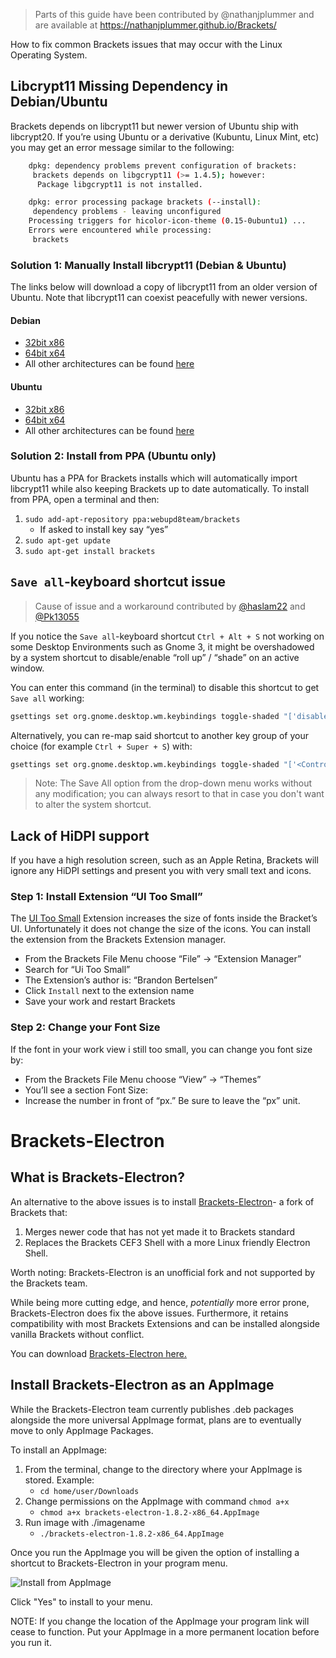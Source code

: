 > Parts of this guide have been contributed by @nathanjplummer and are available at https://nathanjplummer.github.io/Brackets/

How to fix common Brackets issues that may occur with the Linux Operating System.

## Libcrypt11 Missing Dependency in Debian/Ubuntu

Brackets depends on libcrypt11 but newer version of Ubuntu ship with libcrypt20. If you’re using Ubuntu or a derivative (Kubuntu, Linux Mint, etc) you may get an error message similar to the following:

```bash
    dpkg: dependency problems prevent configuration of brackets:
     brackets depends on libgcrypt11 (>= 1.4.5); however:
      Package libgcrypt11 is not installed.

    dpkg: error processing package brackets (--install):
     dependency problems - leaving unconfigured
    Processing triggers for hicolor-icon-theme (0.15-0ubuntu1) ...
    Errors were encountered while processing:
     brackets
```

### Solution 1: Manually Install libcrypt11 (Debian & Ubuntu)

The links below will download a copy of libcrypt11 from an older version of Ubuntu. Note that libcrypt11 can coexist peacefully with newer versions.

#### Debian
*   [32bit x86](http://security.debian.org/debian-security/pool/updates/main/libg/libgcrypt11/libgcrypt11_1.5.0-5+deb7u5_i386.deb)
*   [64bit x64](http://security.debian.org/debian-security/pool/updates/main/libg/libgcrypt11/libgcrypt11_1.5.0-5+deb7u5_amd64.deb)
*   All other architectures can be found [here](http://security.debian.org/debian-security/pool/updates/main/libg/libgcrypt11/)

#### Ubuntu
*   [32bit x86](https://launchpad.net/ubuntu/+archive/primary/+files/libgcrypt11_1.5.3-2ubuntu4.2_i386.deb)
*   [64bit x64](https://launchpad.net/ubuntu/+archive/primary/+files/libgcrypt11_1.5.3-2ubuntu4.2_amd64.deb)
*   All other architectures can be found [here](https://launchpad.net/ubuntu/+source/libgcrypt11)

### Solution 2: Install from PPA (Ubuntu only)

Ubuntu has a PPA for Brackets installs which will automatically import libcrypt11 while also keeping Brackets up to date automatically. To install from PPA, open a terminal and then:

1.  `sudo add-apt-repository ppa:webupd8team/brackets`
    *   If asked to install key say “yes”
2.  `sudo apt-get update`
3.  `sudo apt-get install brackets`

## `Save all`-keyboard shortcut issue

> Cause of issue and a workaround contributed by [@haslam22](https://github.com/adobe/brackets/issues/12954#issuecomment-268061096) and [@Pk13055](https://github.com/adobe/brackets/issues/12954#issuecomment-268253676)

If you notice the `Save all`-keyboard shortcut `Ctrl + Alt + S` not working on some Desktop Environments such as Gnome 3, it might be overshadowed by a system shortcut to disable/enable “roll up” / “shade” on an active window.

You can enter this command (in the terminal) to disable this shortcut to get `Save all` working:

``` bash
gsettings set org.gnome.desktop.wm.keybindings toggle-shaded "['disabled']"
```

Alternatively, you can re-map said shortcut to another key group of your choice (for example `Ctrl + Super + S`) with:

``` bash
gsettings set org.gnome.desktop.wm.keybindings toggle-shaded "['<Control><Super>s']"
```

> Note: The Save All option from the drop-down menu works without any modification; you can always resort to that in case you don't want to alter the system shortcut.

## Lack of HiDPI support

If you have a high resolution screen, such as an Apple Retina, Brackets will ignore any HiDPI settings and present you with very small text and icons.

### Step 1: Install Extension “UI Too Small”

The [UI Too Small](https://github.com/1beb/ui-too-small) Extension increases the size of fonts inside the Bracket’s UI. Unfortunately it does not change the size of the icons. You can install the extension from the Brackets Extension manager.

*   From the Brackets File Menu choose “File” -> “Extension Manager”
*   Search for “Ui Too Small”
*   The Extension’s author is: “Brandon Bertelsen”
*   Click `Install` next to the extension name
*   Save your work and restart Brackets

### Step 2: Change your Font Size

If the font in your work view i still too small, you can change you font size by:

*   From the Brackets File Menu choose “View” -> “Themes”
*   You’ll see a section Font Size:
*   Increase the number in front of “px.” Be sure to leave the “px” unit.

# Brackets-Electron

## What is Brackets-Electron?

An alternative to the above issues is to install [Brackets-Electron](https://github.com/zaggino/brackets-electron)- a fork of Brackets that:

1.  Merges newer code that has not yet made it to Brackets standard
2.  Replaces the Brackets CEF3 Shell with a more Linux friendly Electron Shell.

Worth noting: Brackets-Electron is an unofficial fork and not supported by the Brackets team.

While being more cutting edge, and hence, _potentially_ more error prone, Brackets-Electron does fix the above issues. Furthermore, it retains compatibility with most Brackets Extensions and can be installed alongside vanilla Brackets without conflict.

You can download [Brackets-Electron here.](https://github.com/zaggino/brackets-electron/releases)

## Install Brackets-Electron as an AppImage

While the Brackets-Electron team currently publishes .deb packages alongside the more universal AppImage format, plans are to eventually move to only AppImage Packages.

To install an AppImage:

1.  From the terminal, change to the directory where your AppImage is stored. Example:
    *   `cd home/user/Downloads`
2.  Change permissions on the AppImage with command `chmod a+x`
    *   `chmod a+x brackets-electron-1.8.2-x86_64.AppImage`
3.  Run image with ./imagename
    *   `./brackets-electron-1.8.2-x86_64.AppImage`

Once you run the AppImage you will be given the option of installing a shortcut to Brackets-Electron in your program menu.


![Install from AppImage](https://nathanjplummer.github.io/Brackets/images/appimage.jpg)

Click "Yes" to install to your menu.

NOTE: If you change the location of the AppImage your program link will cease to function. Put your AppImage in a more permanent location before you run it.